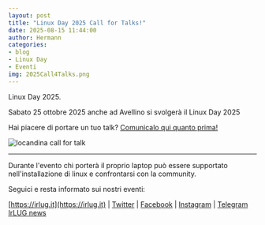 ```yaml
---
layout: post
title: "Linux Day 2025 Call for Talks!"
date: 2025-08-15 11:44:00
author: Hermann
categories:
- blog
- Linux Day
- Eventi
img: 2025Call4Talks.png
---
```


Linux Day 2025.

Sabato 25 ottobre 2025 anche ad Avellino si svolger&agrave; il Linux Day 2025

Hai piacere di portare un tuo talk? [Comunicalo qui quanto prima!](https://forms.gle/9MLdw3BTjtdyZChv6)

![locandina call for talk](https://irlug.it/assets/img/blog/2025Call4Talks.png)

<hr>
Durante l'evento chi porter&agrave; il proprio laptop pu&ograve; essere supportato nell'installazione di linux e confrontarsi con la community.

Seguici e resta informato sui nostri eventi:

[https://irlug.it](https://irlug.it) \| [Twitter](https://twitter.com/irpinialug) \| [Facebook](https://www.facebook.com/IrLUG/) \| [Instagram](https://www.instagram.com/irpinialug/) \| [Telegram IrLUG news](https://t.me/irlug)
